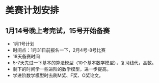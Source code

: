 # 美赛计划安排
## 1月14号晚上考完试，15号开始备赛

* 1月1号计划
* 时间点：1月31日前报名一下，2月4号-8号比赛
* 18天备赛时间
* 5-7天先过一下基本的算法模型（10个基本数学模型），复习线代，高数。
* 剩下的时间学一些进阶的数学模型，进一步提高。 
* 学进阶数学模型时去刷M奖、F奖、O奖论文。
  

  




